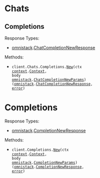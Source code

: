 # Chats

## Completions

Response Types:

- <a href="https://pkg.go.dev/github.com/OmniStack-sh/omnistack-go">omnistack</a>.<a href="https://pkg.go.dev/github.com/OmniStack-sh/omnistack-go#ChatCompletionNewResponse">ChatCompletionNewResponse</a>

Methods:

- <code title="post /chat/completions">client.Chats.Completions.<a href="https://pkg.go.dev/github.com/OmniStack-sh/omnistack-go#ChatCompletionService.New">New</a>(ctx <a href="https://pkg.go.dev/context">context</a>.<a href="https://pkg.go.dev/context#Context">Context</a>, body <a href="https://pkg.go.dev/github.com/OmniStack-sh/omnistack-go">omnistack</a>.<a href="https://pkg.go.dev/github.com/OmniStack-sh/omnistack-go#ChatCompletionNewParams">ChatCompletionNewParams</a>) (<a href="https://pkg.go.dev/github.com/OmniStack-sh/omnistack-go">omnistack</a>.<a href="https://pkg.go.dev/github.com/OmniStack-sh/omnistack-go#ChatCompletionNewResponse">ChatCompletionNewResponse</a>, <a href="https://pkg.go.dev/builtin#error">error</a>)</code>

# Completions

Response Types:

- <a href="https://pkg.go.dev/github.com/OmniStack-sh/omnistack-go">omnistack</a>.<a href="https://pkg.go.dev/github.com/OmniStack-sh/omnistack-go#CompletionNewResponse">CompletionNewResponse</a>

Methods:

- <code title="post /completions">client.Completions.<a href="https://pkg.go.dev/github.com/OmniStack-sh/omnistack-go#CompletionService.New">New</a>(ctx <a href="https://pkg.go.dev/context">context</a>.<a href="https://pkg.go.dev/context#Context">Context</a>, body <a href="https://pkg.go.dev/github.com/OmniStack-sh/omnistack-go">omnistack</a>.<a href="https://pkg.go.dev/github.com/OmniStack-sh/omnistack-go#CompletionNewParams">CompletionNewParams</a>) (<a href="https://pkg.go.dev/github.com/OmniStack-sh/omnistack-go">omnistack</a>.<a href="https://pkg.go.dev/github.com/OmniStack-sh/omnistack-go#CompletionNewResponse">CompletionNewResponse</a>, <a href="https://pkg.go.dev/builtin#error">error</a>)</code>
